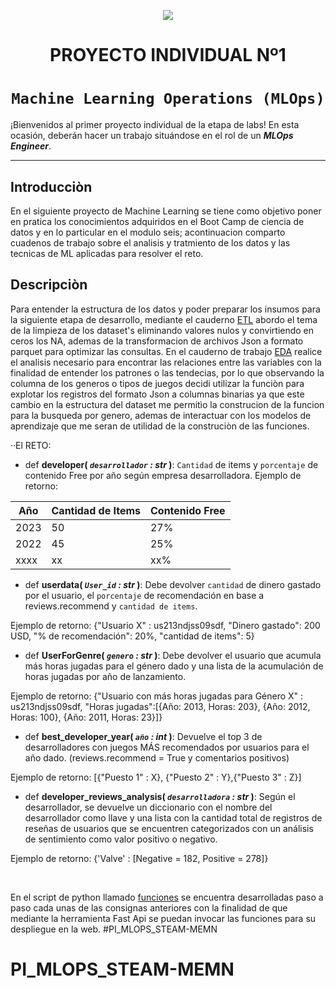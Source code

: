 <p align=center><img src=https://d31uz8lwfmyn8g.cloudfront.net/Assets/logo-henry-white-lg.png><p>

# <h1 align=center> **PROYECTO INDIVIDUAL Nº1** </h1>

# <h1 align=center>**`Machine Learning Operations (MLOps)`**</h1>

<p align="center">


¡Bienvenidos al primer proyecto individual de la etapa de labs! En esta ocasión, deberán hacer un trabajo situándose en el rol de un ***MLOps Engineer***.  

<hr>  

## **Introducciòn**
En el siguiente proyecto de Machine Learning se tiene como objetivo poner en pratica los conocimientos adquiridos en el Boot Camp de ciencia de datos y en lo particular en el modulo seis; acontinuacion comparto cuadenos de trabajo sobre el analisis y tratmiento de los datos y las tecnicas de ML aplicadas para resolver el reto.

## Descripciòn

Para entender la estructura de los datos y poder preparar los insumos para la siguiente etapa de desarrollo, mediante el cauderno [ETL](1ETL_.ipynb) abordo el tema de la limpieza de los dataset's eliminando valores nulos y convirtiendo en ceros los NA, ademas de la transformacion de archivos Json a formato parquet para optimizar las consultas.
En el cauderno de trabajo [EDA](2EDA.ipynb) realice el analisis necesario para encontrar las relaciones entre las variables con la finalidad de entender los patrones o las tendecias, por lo que observando la columna de los generos o tipos de juegos decidi utilizar la funciòn para explotar los registros del formato Json a columnas binarias ya que este cambio en la estructura del dataset  me permitìo la construcion de la funcion para la busqueda por genero, ademas de interactuar con los modelos de aprendizaje que me seran de utilidad de la construciòn de las funciones.

··El RETO:

+ def **developer( *`desarrollador` : str* )**:
    `Cantidad` de items y `porcentaje` de contenido Free por año según empresa desarrolladora. 
Ejemplo de retorno:

| Año  | Cantidad de Items | Contenido Free  |
|------|-------------------|------------------|
| 2023 | 50                | 27%              |
| 2022 | 45                | 25%              |
| xxxx | xx                | xx%              |


+ def **userdata( *`User_id` : str* )**:
    Debe devolver `cantidad` de dinero gastado por el usuario, el `porcentaje` de recomendación en base a reviews.recommend y `cantidad de items`.

Ejemplo de retorno: {"Usuario X" : us213ndjss09sdf, "Dinero gastado": 200 USD, "% de recomendación": 20%, "cantidad de items": 5}

+ def **UserForGenre( *`genero` : str* )**:
    Debe devolver el usuario que acumula más horas jugadas para el género dado y una lista de la acumulación de horas jugadas por año de lanzamiento.

Ejemplo de retorno: {"Usuario con más horas jugadas para Género X" : us213ndjss09sdf,
			     "Horas jugadas":[{Año: 2013, Horas: 203}, {Año: 2012, Horas: 100}, {Año: 2011, Horas: 23}]}
	
+ def **best_developer_year( *`año` : int* )**:
   Devuelve el top 3 de desarrolladores con juegos MÁS recomendados por usuarios para el año dado. (reviews.recommend = True y comentarios positivos)
  
Ejemplo de retorno: [{"Puesto 1" : X}, {"Puesto 2" : Y},{"Puesto 3" : Z}]

+ def **developer_reviews_analysis( *`desarrolladora` : str* )**:
    Según el desarrollador, se devuelve un diccionario con el nombre del desarrollador como llave y una lista con la cantidad total 
    de registros de reseñas de usuarios que se encuentren categorizados con un análisis de sentimiento como valor positivo o negativo. 

Ejemplo de retorno: {'Valve' : [Negative = 182, Positive = 278]}

<br/>

En el script de python llamado  [funciones](funciones.py) se encuentra desarrolladas paso a paso cada unas de las consignas anteriores con la finalidad de que mediante la herramienta Fast Api  se puedan invocar las funciones para su despliegue en la web.
#PI_MLOPS_STEAM-MEMN
# PI_MLOPS_STEAM-MEMN
